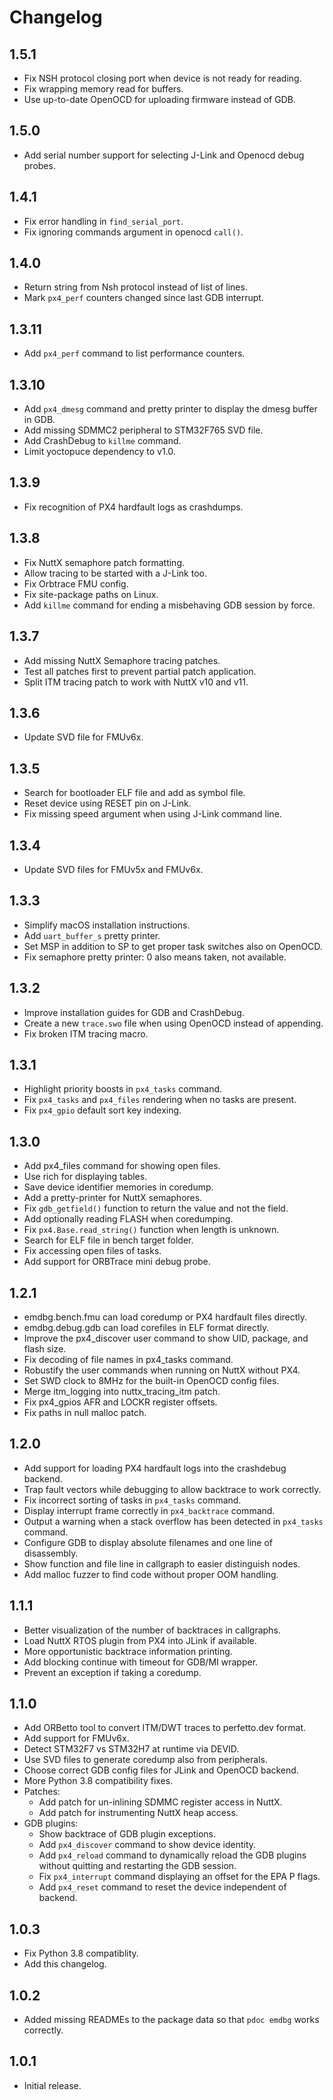 # Changelog

## 1.5.1

- Fix NSH protocol closing port when device is not ready for reading.
- Fix wrapping memory read for buffers.
- Use up-to-date OpenOCD for uploading firmware instead of GDB.

## 1.5.0

- Add serial number support for selecting J-Link and Openocd debug probes.

## 1.4.1

- Fix error handling in `find_serial_port`.
- Fix ignoring commands argument in openocd `call()`.

## 1.4.0

- Return string from Nsh protocol instead of list of lines.
- Mark `px4_perf` counters changed since last GDB interrupt.

## 1.3.11

- Add `px4_perf` command to list performance counters.

## 1.3.10

- Add `px4_dmesg` command and pretty printer to display the dmesg buffer in GDB.
- Add missing SDMMC2 peripheral to STM32F765 SVD file.
- Add CrashDebug to `killme` command.
- Limit yoctopuce dependency to v1.0.

## 1.3.9

- Fix recognition of PX4 hardfault logs as crashdumps.

## 1.3.8

- Fix NuttX semaphore patch formatting.
- Allow tracing to be started with a J-Link too.
- Fix Orbtrace FMU config.
- Fix site-package paths on Linux.
- Add `killme` command for ending a misbehaving GDB session by force.

## 1.3.7

- Add missing NuttX Semaphore tracing patches.
- Test all patches first to prevent partial patch application.
- Split ITM tracing patch to work with NuttX v10 and v11.

## 1.3.6

- Update SVD file for FMUv6x.

## 1.3.5

- Search for bootloader ELF file and add as symbol file.
- Reset device using RESET pin on J-Link.
- Fix missing speed argument when using J-Link command line.

## 1.3.4

- Update SVD files for FMUv5x and FMUv6x.

## 1.3.3

- Simplify macOS installation instructions.
- Add `uart_buffer_s` pretty printer.
- Set MSP in addition to SP to get proper task switches also on OpenOCD.
- Fix semaphore pretty printer: 0 also means taken, not available.

## 1.3.2

- Improve installation guides for GDB and CrashDebug.
- Create a new `trace.swo` file when using OpenOCD instead of appending.
- Fix broken ITM tracing macro.

## 1.3.1

- Highlight priority boosts in `px4_tasks` command.
- Fix `px4_tasks` and `px4_files` rendering when no tasks are present.
- Fix `px4_gpio` default sort key indexing.

## 1.3.0

- Add px4_files command for showing open files.
- Use rich for displaying tables.
- Save device identifier memories in coredump.
- Add a pretty-printer for NuttX semaphores.
- Fix `gdb_getfield()` function to return the value and not the field.
- Add optionally reading FLASH when coredumping.
- Fix `px4.Base.read_string()` function when length is unknown.
- Search for ELF file in bench target folder.
- Fix accessing open files of tasks.
- Add support for ORBTrace mini debug probe.

## 1.2.1

- emdbg.bench.fmu can load coredump or PX4 hardfault files directly.
- emdbg.debug.gdb can load corefiles in ELF format directly.
- Improve the px4_discover user command to show UID, package, and flash size.
- Fix decoding of file names in px4_tasks command.
- Robustify the user commands when running on NuttX without PX4.
- Set SWD clock to 8MHz for the built-in OpenOCD config files.
- Merge itm_logging into nuttx_tracing_itm patch.
- Fix px4_gpios AFR and LOCKR register offsets.
- Fix paths in null malloc patch.

## 1.2.0

- Add support for loading PX4 hardfault logs into the crashdebug backend.
- Trap fault vectors while debugging to allow backtrace to work correctly.
- Fix incorrect sorting of tasks in `px4_tasks` command.
- Display interrupt frame correctly in `px4_backtrace` command.
- Output a warning when a stack overflow has been detected in `px4_tasks` command.
- Configure GDB to display absolute filenames and one line of disassembly.
- Show function and file line in callgraph to easier distinguish nodes.
- Add malloc fuzzer to find code without proper OOM handling.

## 1.1.1

- Better visualization of the number of backtraces in callgraphs.
- Load NuttX RTOS plugin from PX4 into JLink if available.
- More opportunistic backtrace information printing.
- Add blocking continue with timeout for GDB/MI wrapper.
- Prevent an exception if taking a coredump.

## 1.1.0

- Add ORBetto tool to convert ITM/DWT traces to perfetto.dev format.
- Add support for FMUv6x.
- Detect STM32F7 vs STM32H7 at runtime via DEVID.
- Use SVD files to generate coredump also from peripherals.
- Choose correct GDB config files for JLink and OpenOCD backend.
- More Python 3.8 compatibility fixes.
- Patches:
    - Add patch for un-inlining SDMMC register access in NuttX.
    - Add patch for instrumenting NuttX heap access.
- GDB plugins:
    - Show backtrace of GDB plugin exceptions.
    - Add `px4_discover` command to show device identity.
    - Add `px4_reload` command to dynamically reload the GDB plugins without
      quitting and restarting the GDB session.
    - Fix `px4_interrupt` command displaying an offset for the EPA P flags.
    - Add `px4_reset` command to reset the device independent of backend.

## 1.0.3

- Fix Python 3.8 compatiblity.
- Add this changelog.

## 1.0.2

- Added missing READMEs to the package data so that `pdoc emdbg` works correctly.

## 1.0.1

- Initial release.
